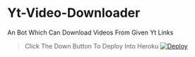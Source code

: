 # Yt-Video-Downloader
An Bot Which Can Download Videos From Given Yt Links
 
>Click The Down Button To Deploy Into Heroku
[![Deploy](https://www.herokucdn.com/deploy/button.svg)](https://heroku.com/deploy?template=https://github.com/Munnipopz/delete-yt)
